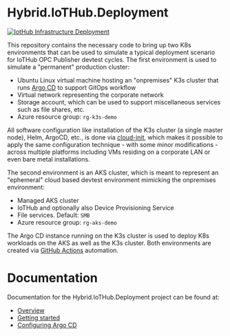 # Hybrid.IoTHub.Deployment
[![IotHub Infrastructure Deployment](https://github.com/pelleo/Hybrid.IoTHub.Deployment/actions/workflows/main.yml/badge.svg?branch=main)](https://github.com/pelleo/Hybrid.IoTHub.Deployment/actions/workflows/main.yml)

This repository contains the necessary code to bring up two K8s environments that can be used to simulate a typical deployment scenario for IoTHub OPC Publisher devtest cycles.  The first environment is used to simulate a "permanent" production cluster:

- Ubuntu Linux virtual machine hosting an "onpremises" K3s cluster that runs [Argo CD](https://argo-cd.readthedocs.io/en/stable/) to support GitOps workflow
- Virtual network representing the corporate network
- Storage account, which can be used to support miscellaneous services such as file shares, etc.
- Azure resource group: `rg-k3s-demo`

All software configuration like installation of the K3s cluster (a single master node), Helm, ArgoCD, etc., is done via [cloud-init](https://cloudinit.readthedocs.io/en/latest/), which makes it possible to apply the same configuration technique - with some minor modifications - across multiple platforms including VMs residing on a corporate LAN or even bare metal installations.

The second environment is an AKS cluster, which is meant to represent an "ephemeral" cloud based devtest environment mimicking the onpremises environment:

- Managed AKS cluster
- IoTHub and optionally also Device Provisioning Service
- File services.  Default: `SMB`
- Azure resource group: `rg-aks-demo`

The Argo CD instance running on the K3s cluster is used to deploy K8s workloads on the AKS as well as the K3s cluster.  Both environments are created via [GitHub Actions](https://docs.github.com/en/actions) automation.

# Documentation
Documentation for the Hybrid.IoTHub.Deployment project can be found at:
- [Overview](docs/overview.md)
- [Getting started](docs/getting-started.md)
- [Configuring Argo CD](docs/configuring-argocd.md)

